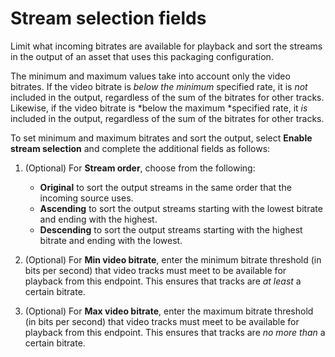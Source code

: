 # Stream selection fields<a name="cfigs-hls-include-streams"></a>

Limit what incoming bitrates are available for playback and sort the streams in the output of an asset that uses this packaging configuration\. 

The minimum and maximum values take into account only the video bitrates\. If the video bitrate is *below the minimum* specified rate, it is *not* included in the output, regardless of the sum of the bitrates for other tracks\. Likewise, if the video bitrate is *below the maximum *specified rate, it *is* included in the output, regardless of the sum of the bitrates for other tracks\.

To set minimum and maximum bitrates and sort the output, select **Enable stream selection** and complete the additional fields as follows:

1. \(Optional\) For **Stream order**, choose from the following:
   + **Original** to sort the output streams in the same order that the incoming source uses\.
   + **Ascending** to sort the output streams starting with the lowest bitrate and ending with the highest\.
   + **Descending** to sort the output streams starting with the highest bitrate and ending with the lowest\.

1. \(Optional\) For **Min video bitrate**, enter the minimum bitrate threshold \(in bits per second\) that video tracks must meet to be available for playback from this endpoint\. This ensures that tracks are *at least* a certain bitrate\.

1. \(Optional\) For **Max video bitrate**, enter the maximum bitrate threshold \(in bits per second\) that video tracks must meet to be available for playback from this endpoint\. This ensures that tracks are *no more than* a certain bitrate\.